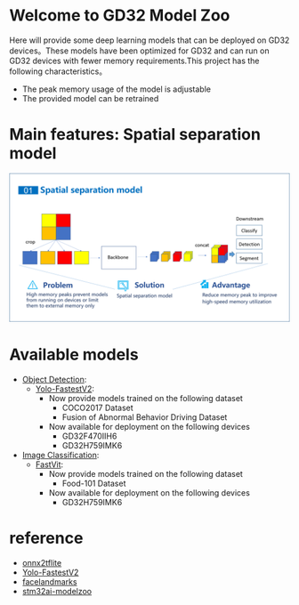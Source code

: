 # Welcome to GD32 Model Zoo

Here will provide some deep learning models that can be deployed on GD32 devices。These models have been optimized for GD32 and can run on GD32 devices with fewer memory requirements.This project has the following characteristics。

 - The peak memory usage of the model is adjustable
 - The provided model can be retrained
# Main features: Spatial separation model
![Spatial separation model](assets/model.png)


# Available models

 - [Object Detection](https://github.com/HomiKetalys/gd32ai-modelzoo/tree/main/object_detection):
   - [Yolo-FastestV2](https://github.com/HomiKetalys/gd32ai-modelzoo/tree/main/object_detection/yolo_fastestv2):
     - Now provide models trained on the following dataset
       - COCO2017 Dataset
       - Fusion of Abnormal Behavior Driving Dataset
     - Now available for deployment on the following devices
       - GD32F470IIH6
       - GD32H759IMK6
 - [Image Classification](https://github.com/HomiKetalys/gd32ai-modelzoo/tree/main/image_classification):
   - [FastVit](https://github.com/HomiKetalys/gd32ai-modelzoo/tree/main/image_classification/ml-fastvit):
     - Now provide models trained on the following dataset
       - Food-101 Dataset
     - Now available for deployment on the following devices
       - GD32H759IMK6
 
# reference
 - [onnx2tflite](https://github.com/MPolaris/onnx2tflite)
 - [Yolo-FastestV2](https://github.com/dog-qiuqiu/Yolo-FastestV2)
 - [facelandmarks](https://github.com/midasklr/facelandmarks)
 - [stm32ai-modelzoo](https://github.com/STMicroelectronics/stm32ai-modelzoo/tree/main)

